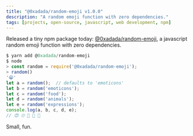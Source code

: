```yaml
---
title: "@0xadada/random-emoji v1.0.0"
description: "A random emoji function with zero dependencies."
tags: [projects, open-source, javascript, web development, npm]
---
```


Released a tiny npm package today:
[@0xadada/random-emoji](https://0xadada.github.io/random-emoji/), a javascript random
emoji function with zero dependencies.

```javascript
$ yarn add @0xadada/random-emoji
$ node
> const random = require('@0xadada/random-emoji');
> random()
'😁'
let a = random();  // defaults to 'emoticons'
let b = random('emoticons');
let c = random('food');
let d = random('animals');
let e = random('expressions');
console.log(a, b, c, d, e);
// 😍 🙄 🍗 🐥 🤢
```

Small, fun.
